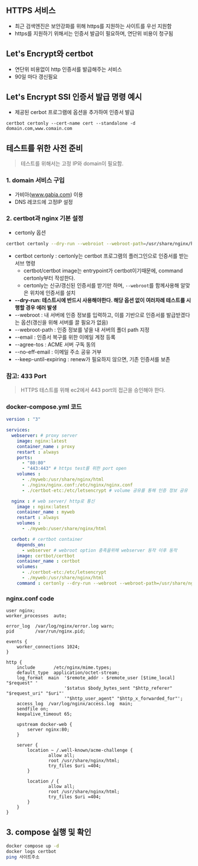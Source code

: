 HTTPS 서비스
----
+ 최근 검색엔진은 보안강화를 위해 https를 지원하는 사이트를 우선 지원함
+ https를 지원하기 위해서는 인증서 발급이 필요하며, 연단위 비용이 청구됨

## Let's Encrypt와 certbot
+ 연단위 비용없이  http 인증서를 발급해주는 서비스
+ 90일 마다 갱신필요

## Let's Encrypt SSl 인증서 발급 명령 예시
+ 제공된 cerbot 프로그램에 옵션을 추가하여 인증서 발급
```
certbot certonly --cert-name cert --standalone -d domain.com,www.comain.com
```

## 테스트를 위한 사전 준비
> 테스트를 위해서는 고정 IP와 domain이 필요함.

### 1. domain 서비스 구입
+ 가비아(www.gabia.com) 이용
+ DNS 레코드에 고정IP 설정

### 2. certbot과  nginx 기본 설정
+ certonly 옵션
``` bash
certbot certonly --dry-run --webroiot --webroot-path=/usr/share/nginx/html --email test@test.com --agree-tos --no-eff-email --keep-until-expireing -d janjan-codong.site -d www.janjan-coding.site
```
+ certbot certonly : certonly는 certbot 프로그램의 플러그인으로 인증서를 받는 서브 명령
    + certbot/certbot image는 entrypoint가 certbot이기때문에, command certonly부터 작성한다.
    + certonly는 신규/갱신된 인증서를 받기만 하며, ```--webroot```를 함께사용해 알맞은 위치에 인증서를 설치
+ **--dry-run: 테스트시에 반드시 사용해야한다. 해당 옵션 없이 여러차례 테스트를 시행할 경우 에러 발생**
+ --webroot : 내 서버에 인증 정보를 입력하고, 이를 기반으로 인증서를 발급받겠다는 옵션(갱신을 위해 서버를 끌 필요가 없음)
+ --webroot-path : 인증 정보를 넣을 내 서버의 폴더 path 지정
+ --email : 인증서 복구를 위한 이메일 계정 등록
+ --agree-tos : ACME 서버 구독 동의
+ --no-eff-email : 이메일 주소 공유 거부
+ --keep-until-expiring : renew가 필요하지 않으면, 기존 인증서를 보존

### 참고: 433 Port
> HTTPS 테스트를 위해 ec2에서 443 port의 접근을 승인해야 한다.


### docker-compose.yml 코드
```yaml
version : "3"

services:
  webserver: # proxy server
    image: nginx:latest
    container_name : proxy
    restart : always
    ports:
      - "80:80"
      - "443:443" # https test를 위한 port open
    volumes :
      - ./myweb:/usr/share/nginx/html
      - ./nginx/nginx.conf:/etc/nginx/nginx.conf
      - ./certbot-etc:/etc/letsencrypt # volume 공유를 통해 인증 정보 공유

  nginx : # web server/ http로 통신
    image : nginx:latest
    container_name : myweb
    restart : always
    volumes : 
      - ./myweb:/user/share/nginx/html

  cerbot: # certbot container
    depends_on:
      - webserver # webroot option 충족을위해 webserver 동작 이후 동작
    image: certbot/certbot
    container_name : certbot
    volumes:
      - ./certbot-etc:/etc/letsencrypt
      - ./myweb:/usr/share/nginx/html
    command : certonly --dry-run --webroot --webroot-path=/usr/share/nginx/html --email test@test.com --agree-tos --noeff-email --keep-until-expiring -d janjan-coding.site -d www.janjan-coding.site
```
### nginx.conf code
```
user nginx;
worker_processes  auto;

error_log  /var/log/nginx/error.log warn;
pid        /var/run/nginx.pid;

events {
    worker_connections 1024;
}

http {
    include       /etc/nginx/mime.types;
    default_type  application/octet-stream;
    log_format  main  '$remote_addr - $remote_user [$time_local] "$request" '
                      '$status $body_bytes_sent "$http_referer" "$request_uri" "$uri"'
                      '"$http_user_agent" "$http_x_forwarded_for"';    
    access_log  /var/log/nginx/access.log  main;
    sendfile on;
    keepalive_timeout 65;

    upstream docker-web {
        server nginx:80;
    }

    server {
        location ~ /.well-known/acme-challenge {
                allow all;
                root /usr/share/nginx/html;
                try_files $uri =404;
        }

        location / {
                allow all;
                root /usr/share/nginx/html;
                try_files $uri =404;
        }
    }
}

```

## 3. compose 실행 및 확인
``` bash
docker compose up -d
docker logs certbot
ping 사이트주소
```